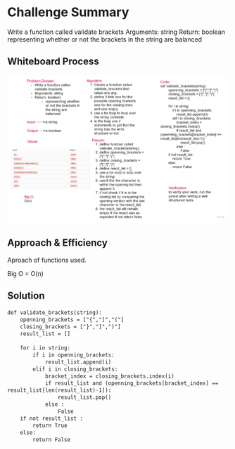 # Challenge Summary

Write a function called validate brackets
Arguments: string
Return: boolean
    representing whether or not the brackets in the string are balanced

## Whiteboard Process

![whiteboard](img/code-challenge-13.jpg)

## Approach & Efficiency

Aproach of functions used.

Big O = O(n)

## Solution

    def validate_brackets(string):
        openning_brackets = ["{","[","("]
        closing_brackets = ["}","]",")"]
        result_list = []

        for i in string:
            if i in openning_brackets:
                result_list.append(i)
            elif i in closing_brackets:
                bracket_index = closing_brackets.index(i)
                if result_list and (openning_brackets[bracket_index] == result_list[len(result_list)-1]):
                    result_list.pop()
                else :
                    False
        if not result_list :
            return True
        else:
            return False
